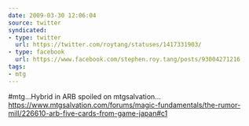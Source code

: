 ```yaml
---
date: 2009-03-30 12:06:04
source: twitter
syndicated:
- type: twitter
  url: https://twitter.com/roytang/statuses/1417331903/
- type: facebook
  url: https://www.facebook.com/stephen.roy.tang/posts/93004271216
tags:
- mtg
---
```


#mtg...Hybrid in ARB spoiled on mtgsalvation... https://www.mtgsalvation.com/forums/magic-fundamentals/the-rumor-mill/226610-arb-five-cards-from-game-japan#c1
